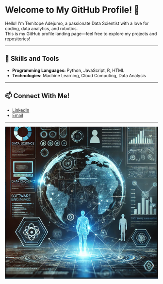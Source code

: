 # Welcome to My GitHub Profile! 👋


Hello! I'm Temitope Adejumo, a passionate Data Scientist with a love for coding, data analytics, and robotics.  
This is my GitHub profile landing page—feel free to explore my projects and repositories!  

---

## 🔧 Skills and Tools
- **Programming Languages:** Python, JavaScript, R, HTML
- **Technologies:** Machine Learning, Cloud Computing, Data Analysis  

---

## 📫 Connect With Me!
- [LinkedIn](https://www.linkedin.com/in/temitope-adejumo-profile)
- [Email](mailto:temitopeadejumo@gmail.com)

---

<p align="center">
  <img src="Futuristic.PNG" alt="Futuristic Theme" width="800">
</p>
